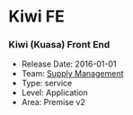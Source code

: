 # Kiwi FE
### Kiwi (Kuasa) Front End
* Release Date: 2016-01-01
* Team: [Supply Management](../teams/supply.md)
* Type: service
* Level: Application
* Area: Premise v2
